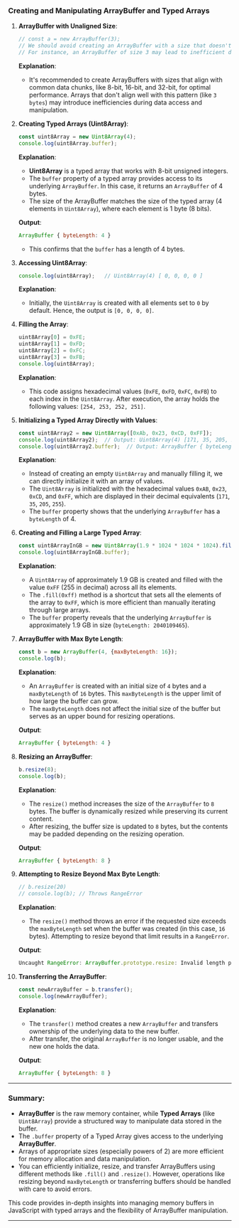 ### **Creating and Manipulating ArrayBuffer and Typed Arrays**

1. **ArrayBuffer with Unaligned Size**:
   ```js
   // const a = new ArrayBuffer(3);
   // We should avoid creating an ArrayBuffer with a size that doesn't align well with data manipulation requirements.
   // For instance, an ArrayBuffer of size 3 may lead to inefficient data handling since most typed arrays work with powers of 2 (e.g., 8-bit, 16-bit, 32-bit chunks).
   ```

   **Explanation**:
   - It's recommended to create ArrayBuffers with sizes that align with common data chunks, like 8-bit, 16-bit, and 32-bit, for optimal performance. Arrays that don't align well with this pattern (like `3 bytes`) may introduce inefficiencies during data access and manipulation.

2. **Creating Typed Arrays (Uint8Array)**:
   ```js
   const uint8Array = new Uint8Array(4);
   console.log(uint8Array.buffer);  
   ```

   **Explanation**:
   - **Uint8Array** is a typed array that works with 8-bit unsigned integers.
   - The `buffer` property of a typed array provides access to its underlying `ArrayBuffer`. In this case, it returns an `ArrayBuffer` of 4 bytes.
   - The size of the ArrayBuffer matches the size of the typed array (4 elements in `Uint8Array`), where each element is 1 byte (8 bits).

   **Output**:
   ```js
   ArrayBuffer { byteLength: 4 }
   ```
   - This confirms that the `buffer` has a length of 4 bytes.

3. **Accessing Uint8Array**:
   ```js
   console.log(uint8Array);   // Uint8Array(4) [ 0, 0, 0, 0 ]
   ```

   **Explanation**:
   - Initially, the `Uint8Array` is created with all elements set to `0` by default. Hence, the output is `[0, 0, 0, 0]`.

4. **Filling the Array**:
   ```js
   uint8Array[0] = 0xFE;
   uint8Array[1] = 0xFD;
   uint8Array[2] = 0xFC;
   uint8Array[3] = 0xFB;
   console.log(uint8Array);
   ```

   **Explanation**:
   - This code assigns hexadecimal values (`0xFE`, `0xFD`, `0xFC`, `0xFB`) to each index in the `Uint8Array`. After execution, the array holds the following values: `[254, 253, 252, 251]`.

5. **Initializing a Typed Array Directly with Values**:
   ```js
   const uint8Array2 = new Uint8Array([0xAb, 0x23, 0xCD, 0xFF]);
   console.log(uint8Array2);  // Output: Uint8Array(4) [171, 35, 205, 255]
   console.log(uint8Array2.buffer);  // Output: ArrayBuffer { byteLength: 4 }
   ```

   **Explanation**:
   - Instead of creating an empty `Uint8Array` and manually filling it, we can directly initialize it with an array of values.
   - The `Uint8Array` is initialized with the hexadecimal values `0xAB`, `0x23`, `0xCD`, and `0xFF`, which are displayed in their decimal equivalents (`171`, `35`, `205`, `255`).
   - The `buffer` property shows that the underlying `ArrayBuffer` has a `byteLength` of 4.

6. **Creating and Filling a Large Typed Array**:
   ```js
   const uint8ArrayInGB = new Uint8Array(1.9 * 1024 * 1024 * 1024).fill(0xff);
   console.log(uint8ArrayInGB.buffer);  
   ```

   **Explanation**:
   - A `Uint8Array` of approximately 1.9 GB is created and filled with the value `0xFF` (255 in decimal) across all its elements.
   - The `.fill(0xff)` method is a shortcut that sets all the elements of the array to `0xFF`, which is more efficient than manually iterating through large arrays.
   - The `buffer` property reveals that the underlying `ArrayBuffer` is approximately 1.9 GB in size (`byteLength: 2040109465`).

7. **ArrayBuffer with Max Byte Length**:
   ```js
   const b = new ArrayBuffer(4, {maxByteLength: 16});
   console.log(b);
   ```

   **Explanation**:
   - An `ArrayBuffer` is created with an initial size of `4` bytes and a `maxByteLength` of `16` bytes. This `maxByteLength` is the upper limit of how large the buffer can grow.
   - The `maxByteLength` does not affect the initial size of the buffer but serves as an upper bound for resizing operations.

   **Output**:
   ```js
   ArrayBuffer { byteLength: 4 }
   ```

8. **Resizing an ArrayBuffer**:
   ```js
   b.resize(8);
   console.log(b);
   ```

   **Explanation**:
   - The `resize()` method increases the size of the `ArrayBuffer` to `8` bytes. The buffer is dynamically resized while preserving its current content.
   - After resizing, the buffer size is updated to `8` bytes, but the contents may be padded depending on the resizing operation.

   **Output**:
   ```js
   ArrayBuffer { byteLength: 8 }
   ```

9. **Attempting to Resize Beyond Max Byte Length**:
   ```js
   // b.resize(20)
   // console.log(b); // Throws RangeError
   ```

   **Explanation**:
   - The `resize()` method throws an error if the requested size exceeds the `maxByteLength` set when the buffer was created (in this case, `16` bytes). Attempting to resize beyond that limit results in a `RangeError`.

   **Output**:
   ```js
   Uncaught RangeError: ArrayBuffer.prototype.resize: Invalid length parameter
   ```

10. **Transferring the ArrayBuffer**:
    ```js
    const newArrayBuffer = b.transfer();
    console.log(newArrayBuffer);
    ```

    **Explanation**:
    - The `transfer()` method creates a new `ArrayBuffer` and transfers ownership of the underlying data to the new buffer.
    - After transfer, the original `ArrayBuffer` is no longer usable, and the new one holds the data.

    **Output**:
    ```js
    ArrayBuffer { byteLength: 8 }
    ```

---

### **Summary**:
- **ArrayBuffer** is the raw memory container, while **Typed Arrays** (like `Uint8Array`) provide a structured way to manipulate data stored in the buffer.
- The `.buffer` property of a Typed Array gives access to the underlying **ArrayBuffer**.
- Arrays of appropriate sizes (especially powers of 2) are more efficient for memory allocation and data manipulation.
- You can efficiently initialize, resize, and transfer ArrayBuffers using different methods like `.fill()` and `.resize()`. However, operations like resizing beyond `maxByteLength` or transferring buffers should be handled with care to avoid errors.

This code provides in-depth insights into managing memory buffers in JavaScript with typed arrays and the flexibility of ArrayBuffer manipulation.






---